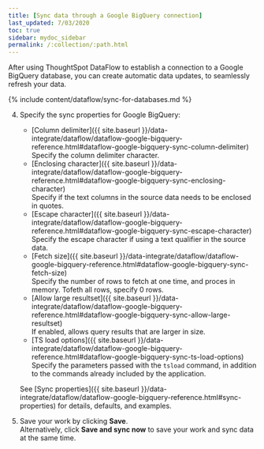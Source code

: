 ```yaml
---
title: [Sync data through a Google BigQuery connection]
last_updated: 7/03/2020
toc: true
sidebar: mydoc_sidebar
permalink: /:collection/:path.html
---
```

After using ThoughtSpot DataFlow to establish a connection to a Google BigQuery database, you can create automatic data updates, to seamlessly refresh your data.

{% include content/dataflow/sync-for-databases.md %}

4. Specify the sync properties for Google BigQuery:

   * [Column delimiter]({{ site.baseurl }}/data-integrate/dataflow/dataflow-google-bigquery-reference.html#dataflow-google-bigquery-sync-column-delimiter)<br/>Specify the column delimiter character.
   * [Enclosing character]({{ site.baseurl }}/data-integrate/dataflow/dataflow-google-bigquery-reference.html#dataflow-google-bigquery-sync-enclosing-character)<br/>Specify if the text columns in the source data needs to be enclosed in quotes.
   * [Escape character]({{ site.baseurl }}/data-integrate/dataflow/dataflow-google-bigquery-reference.html#dataflow-google-bigquery-sync-escape-character)<br/>Specify the escape character if using a text qualifier in the source data.
   * [Fetch size]({{ site.baseurl }}/data-integrate/dataflow/dataflow-google-bigquery-reference.html#dataflow-google-bigquery-sync-fetch-size)<br/>Specify the number of rows to fetch at one time, and proces in memory. Tofeth all rows, specify 0 rows.
   * [Allow large resultset]({{ site.baseurl }}/data-integrate/dataflow/dataflow-google-bigquery-reference.html#dataflow-google-bigquery-sync-allow-large-resultset)<br/>If enabled, allows query results that are larger in size.
   * [TS load options]({{ site.baseurl }}/data-integrate/dataflow/dataflow-google-bigquery-reference.html#dataflow-google-bigquery-sync-ts-load-options)<br/>Specify the parameters passed with the <code>tsload</code> command, in addition to the commands already included by the application.

   See [Sync properties]({{ site.baseurl }}/data-integrate/dataflow/dataflow-google-bigquery-reference.html#sync-properties) for details, defaults, and examples.

5. Save your work by clicking **Save**.<br/>Alternatively, click **Save and sync now** to save your work and sync data at the same time.
